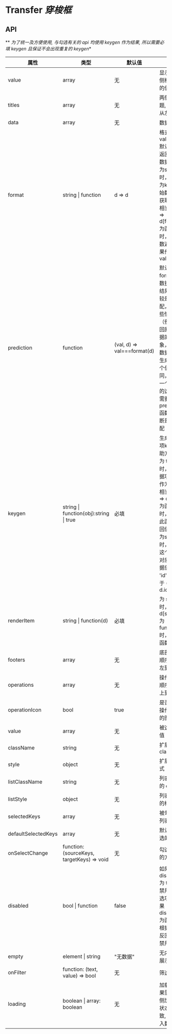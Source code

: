 # Transfer *穿梭框*

<example />

## API

** *为了统一及方便使用, 与勾选有关的 api 均使用 keygen 作为结果, 所以需要必填 keygen 且保证不会出现重复的 keygen**


| 属性 | 类型 | 默认值 | 说明 |
| --- | --- | --- | --- |
| value | array | 无 | 显示在右侧框数据的值集合 |
| titles | array | 无 | 两侧的标题, 顺序是从左到右 |
| data | array | 无 | 数据源 |
| format | string \| function | d => d | 格式化 value<br />默认值，返回原始数据<br />为string时，会作为key从原始数据中获取值，相当于 (d) => d\[format\]<br /> 为函数时，以函数返回结果作为 value |
| prediction | function | (val, d) => val===format(d) | 默认使用 format 函数执行的结果来比较是否匹配，在某些情况下（例如返回原始数据的对象，更新数据时，生成了一个值相同，非同一个对象的选项），需要借助 prediction 函数来判断是否匹配 |
| keygen | string \| function(obj):string \| true | 必填 | 生成每一项key的辅助方法<br />为 true 时，以数据项本身作为key，相当于 (d => d)<br />为函数时，使用此函数返回值<br />为string时，使用这个string对应的数据值。如 'id'，相当于 (d => d.id) |
| renderItem | string \| function(d) | 必填 | 为 string 时，返回 d\[string]<br />为 function 时，返回函数结果 |
| footers | array | 无 | 底部元素, 顺序是从左到右 |
| operations | array | 无 | 操作元素, 顺序是从上到下 |
| operationIcon | bool | true |  是否显示操作按钮的图标 |
| value | array |  无 |  被选中的值 |
| className | string | 无 | 扩展的 class |
| style | object | 无 |  扩展的样式 |
| listClassName | string | 无 | 列表扩展的 class |
| listStyle | object | 无 | 列表扩展的样式 |
| selectedKeys | array | 无 |  被勾选的列表 |
| defaultSelectedKeys | array | 无 |  默认被勾选的列表 |
| onSelectChange | function: (sourceKeys, targetKeys) => void | 无 |   勾选触发的方法 |
| disabled | bool \| function | false | 如果 disabled 为 true，禁用全部选项，如果 disabled 为函数，根据函数反回结果禁用选项 |
| empty | element \| string | "无数据" | 无内容的展示 |
| onFilter | function: (text, value) => bool | 无 | 筛选函数 |
| loading| boolean \| array: boolean | 无 | 加载中, 如果需要两侧加载中状态不一致, 需要传入数组 |